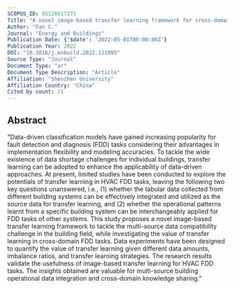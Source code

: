 ```yaml
---
SCOPUS_ID: 85126617271
Title: "A novel image-based transfer learning framework for cross-domain HVAC fault diagnosis: From multi-source data integration to knowledge sharing strategies"
Author: "Fan C."
Journal: "Energy and Buildings"
Publication Date: {'$date': '2022-05-01T00:00:00Z'}
Publication Year: 2022
DOI: "10.1016/j.enbuild.2022.111995"
Source Type: "Journal"
Document Type: "ar"
Document Type Description: "Article"
Affiliation: "Shenzhen University"
Affiliation Country: "China"
Cited by count: 21
---
```


## Abstract
"Data-driven classification models have gained increasing popularity for fault detection and diagnosis (FDD) tasks considering their advantages in implementation flexibility and modeling accuracies. To tackle the wide existence of data shortage challenges for individual buildings, transfer learning can be adopted to enhance the applicability of data-driven approaches. At present, limited studies have been conducted to explore the potentials of transfer learning in HVAC FDD tasks, leaving the following two key questions unanswered, i.e., (1) whether the tabular data collected from different building systems can be effectively integrated and utilized as the source data for transfer learning, and (2) whether the operational patterns learnt from a specific building system can be interchangeably applied for FDD tasks of other systems. This study proposes a novel image-based transfer learning framework to tackle the multi-source data compatibility challenge in the building field, while investigating the value of transfer learning in cross-domain FDD tasks. Data experiments have been designed to quantify the value of transfer learning given different data amounts, imbalance ratios, and transfer learning strategies. The research results validate the usefulness of image-based transfer learning for HVAC FDD tasks. The insights obtained are valuable for multi-source building operational data integration and cross-domain knowledge sharing."
